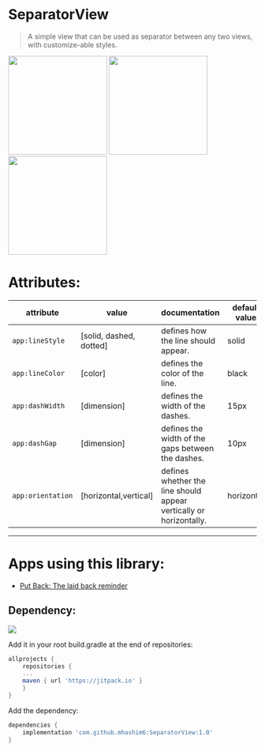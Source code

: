 
# SeparatorView

>A simple view that can be used as separator between any two views, with customize-able styles.

<img src="https://i.imgur.com/PEzgtEe.jpg" width="200">

<img src="https://i.imgur.com/39i9akJ.jpg" width="200">

<img src="https://i.imgur.com/mtG6TB8.jpg" width="200">

# Attributes:
| attribute    | value                   | documentation                                                      | default value |
|-------------------|-------------------------|--------------------------------------------------------------------|---------------|
| `app:lineStyle`   | [solid, dashed, dotted] | defines how the line should appear.                                | solid         |
| `app:lineColor`   | [color]                 | defines the color of the line.                                     | black         |
| `app:dashWidth`   | [dimension]             | defines the width of the dashes.                                   | 15px          |
| `app:dashGap`     | [dimension]             | defines the width of the gaps between the dashes.                  | 10px          |
| `app:orientation` | [horizontal,vertical]   | defines whether the line should appear vertically or horizontally. | horizontal    |
---
# Apps using this library:

 - [Put Back: The laid back reminder](https://play.google.com/store/apps/details?id=mhashim6.android.putback)

## Dependency:
[![](https://jitpack.io/v/mhashim6/SeparatorView.svg)](https://jitpack.io/#mhashim6/SeparatorView)

Add it in your root build.gradle at the end of repositories:

```groovy
allprojects {
    repositories {
    ...
    maven { url 'https://jitpack.io' }
    }
}
```
Add the dependency:
```groovy
dependencies {
    implementation 'com.github.mhashim6:SeparatorView:1.0'
}
```